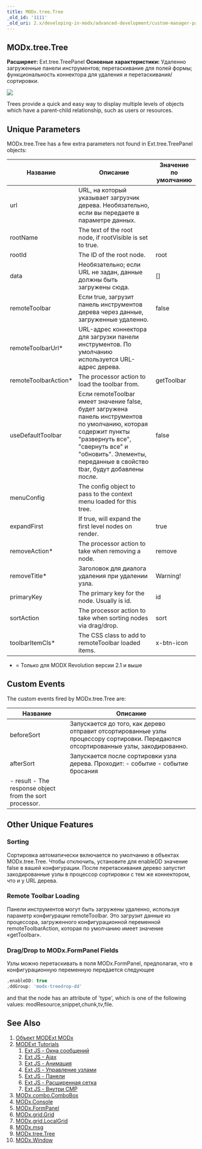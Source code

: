 ```yaml
---
title: MODx.tree.Tree
_old_id: '1111'
_old_uri: 2.x/developing-in-modx/advanced-development/custom-manager-pages/modext/modx.tree.tree
---
```


## MODx.tree.Tree

**Расширяет:** Ext.tree.TreePanel
**Основные характеристики:** Удаленно загруженные панели инструментов; перетаскивание для полей формы; функциональность коннектора для удаления и перетаскивания/сортировки.

![](/download/attachments/18678081/modext_tree.png?version=1&modificationDate=1250518279000)

Trees provide a quick and easy way to display multiple levels of objects which have a parent-child relationship, such as users or resources.

## Unique Parameters

MODx.tree.Tree has a few extra parameters not found in Ext.tree.TreePanel objects:

Название | Описание | Значение по умолчанию
--- | --- | ---
url | URL, на который указывает загрузчик дерева. Необязательно, если вы передаете в параметре данных. | 
rootName | The text of the root node, if rootVisible is set to true. | 
rootId | The ID of the root node. | root
data | Необязательно; если URL не задан, данные должны быть загружены сюда. | []
remoteToolbar | Если true, загрузит панель инструментов дерева через данные, загруженные удаленно. | false
remoteToolbarUrl* | URL-адрес коннектора для загрузки панели инструментов. По умолчанию используется URL-адрес дерева. | 
remoteToolbarAction* | The processor action to load the toolbar from. | getToolbar
useDefaultToolbar | Если remoteToolbar имеет значение false, будет загружена панель инструментов по умолчанию, которая содержит пункты "развернуть все", "свернуть все" и "обновить". Элементы, переданные в свойство tbar, будут добавлены после. | false
menuConfig | The config object to pass to the context menu loaded for this tree. | 
expandFirst | If true, will expand the first level nodes on render. | true
removeAction* | The processor action to take when removing a node. | remove
removeTitle* | Заголовок для диалога удаления при удалении узла. | Warning!
primaryKey | The primary key for the node. Usually is id. | id
sortAction | The processor action to take when sorting nodes via drag/drop. | sort
toolbarItemCls* | The CSS class to add to remoteToolbar loaded items. | x-btn-icon

- = Только для MODX Revolution версии 2.1 и выше

## Custom Events

The custom events fired by MODx.tree.Tree are:

Название | Описание
--- | ---
beforeSort | Запускается до того, как дерево отправит отсортированные узлы процессору сортировки. Передаются отсортированные узлы, закодированно.
afterSort | Запускается после сортировки узла дерева. Проходит: - событие - событие бросания
- result - The response object from the sort processor. | 

## Other Unique Features

### Sorting

Сортировка автоматически включается по умолчанию в объектах MODx.tree.Tree. Чтобы отключить, установите для enableDD значение false в вашей конфигурации. После перетаскивания дерево запустит закодированные узлы в процессор сортировки с тем же коннектором, что и у URL дерева.

### Remote Toolbar Loading

Панели инструментов могут быть загружены удаленно, используя параметр конфигурации remoteToolbar. Это загрузит данные из процессора, загруженного конфигурационной переменной remoteToolbarAction, которая по умолчанию имеет значение «getToolbar».

### Drag/Drop to MODx.FormPanel Fields

Узлы можно перетаскивать в поля MODx.FormPanel, предполагая, что в конфигурационную переменную передается следующее

```javascript
,enableDD: true
,ddGroup: 'modx-treedrop-dd'
```

and that the node has an attribute of 'type', which is one of the following values: modResource,snippet,chunk,tv,file.

## See Also

1. [Объект MODExt MODx](extending-modx/custom-manager-pages/modext/modext-modx-object)
2. [MODExt Tutorials](extending-modx/custom-manager-pages/modext/modext-tutorials)
    1. [Ext JS - Окна сообщений](extending-modx/custom-manager-pages/modext/modext-tutorials/1.-ext-js-tutorial-message-boxes)
    2. [Ext JS - Ajax](extending-modx/custom-manager-pages/modext/modext-tutorials/2.-ext-js-tutorial-ajax-include)
    3. [Ext JS - Анимация](extending-modx/custom-manager-pages/modext/modext-tutorials/3.-ext-js-tutorial-animation)
    4. [Ext JS - Управление узлами](extending-modx/custom-manager-pages/modext/modext-tutorials/4.-ext-js-tutorial-manipulating-nodes)
    5. [Ext JS - Панели](extending-modx/custom-manager-pages/modext/modext-tutorials/5.-ext-js-tutorial-panels)
    6. [Ext JS - Расширенная сетка](extending-modx/custom-manager-pages/modext/modext-tutorials/7.-ext-js-tutoral-advanced-grid)
    7. [Ext JS - Внутри CMP](extending-modx/custom-manager-pages/modext/modext-tutorials/8.-ext-js-tutorial-inside-a-cmp)
3. [MODx.combo.ComboBox](extending-modx/custom-manager-pages/modext/modx.combo.combobox)
4. [MODx.Console](extending-modx/custom-manager-pages/modext/modx.console)
5. [MODx.FormPanel](extending-modx/custom-manager-pages/modext/modx.formpanel)
6. [MODx.grid.Grid](extending-modx/custom-manager-pages/modext/modx.grid.grid)
7. [MODx.grid.LocalGrid](extending-modx/custom-manager-pages/modext/modx.grid.localgrid)
8. [MODx.msg](extending-modx/custom-manager-pages/modext/modx.msg)
9. [MODx.tree.Tree](extending-modx/custom-manager-pages/modext/modx.tree.tree)
10. [MODx.Window](extending-modx/custom-manager-pages/modext/modx.window)
